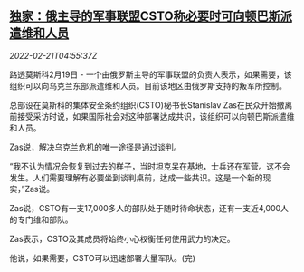 <!--1645419662000-->
[独家：俄主导的军事联盟CSTO称必要时可向顿巴斯派遣维和人员](https://cn.reuters.com/article/csto-zas-east-ukraine-peacekeeping-0221-idCNKBS2KQ0A7)
------

<div><i>2022-02-21T04:55:37Z</i></div><p>路透莫斯科2月19日 - 一个由俄罗斯主导的军事联盟的负责人表示，如果需要，该组织可以向乌克兰东部派遣维和人员。目前该地区由俄罗斯支持的叛军所控制。</p><p>总部设在莫斯科的集体安全条约组织(CSTO)秘书长Stanislav Zas在民众开始撤离前接受采访时说，如果国际社会对这种部署达成共识，该组织可以向顿巴斯派遣维和人员。</p><p>Zas说，解决乌克兰危机的唯一途径是通过谈判。</p><p>“我不认为情况会恢复到过去的样子，当时坦克呆在基地，士兵还在军营。这不会发生。人们需要理解有必要坐到谈判桌前，达成一些共识。这是一个新的现实，”Zas说。</p><p>Zas说，CSTO有一支17,000多人的部队处于随时待命状态，还有一支近4,000人的专门维和部队。</p><p>Zas表示，CSTO及其成员将始终小心权衡任何使用武力的决定。</p><p>他说，如果需要，CSTO可以迅速部署大量军队。(完)</p>
